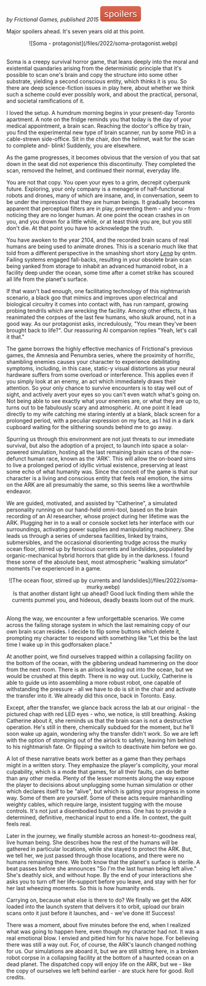 <!--
.. title: Soma
.. slug: soma
.. date: 2022-10-04 13:51:16 UTC-05:00
.. tags: geek,media,videogame,linux,completed
-->

*by Frictional Games, published 2015*
![Spoilers](/files/spoilers.svg)

Major spoilers ahead. It's seven years old at this point.

<center>
![Soma - protagonist](/files/2022/soma-protagonist.webp)
</center><br />

Soma is a creepy survival horror game, that leans deeply into the moral and
existential quandaries arising from the deterministic principle that it's
possible to scan one's brain and copy the structure into some other substrate,
yielding a second conscious entity, which thinks it is you. So there are deep
science-fiction issues in play here, about whether we think such a scheme could
ever possibly work, and about the practical, personal, and societal
ramifications of it.

I loved the setup. A humdrum morning begins in your present-day Toronto
apartment. A note on the fridge reminds you that today is the day of your
medical appointment, a brain scan. Reaching the doctor's office by train, you
find the experimental new type of brain scanner, run by some PhD in a
cable-strewn side-office. Sit in the chair, don the helmet, wait for the scan
to complete and- blink! Suddenly, you are elsewhere.

As the game progresses, it becomes obvious that the version of you that sat
down in the seat did not experience this discontinuity. They completed the
scan, removed the helmet, and continued their normal, everyday life.

You are not that copy. You open your eyes to a grim, decrepit cyberpunk future.
Exploring, your only company is a menagerie of half-functional robots and
drones, many of which are insane, and, in conversation, seem to be under the
impression that they are human beings. It gradually becomes apparent that
perceptual filters are in play, preventing them - and you - from noticing they
are no longer human. At one point the ocean crashes in on you, and you drown
for a little while, or at least think you are, but you still don't die. At that
point you have to acknowledge the truth.

You have awoken to the year 2104, and the recorded brain scans of real humans
are being used to animate drones. This is a scenario much like that told from a
different perspective in the smashing short story
[*Lena*](https://qntm.org/mmacevedo) by qntm.
Failing systems engaged fall-backs, resulting in your obsolete brain scan being
yanked from storage to inhabit an advanced humanoid robot, in a facility deep
under the ocean, some time after a comet strike has scoured all life from the
planet's surface.

If that wasn't bad enough, one facilitating technology of this nightmarish
scenario, a black goo that mimics and improves upon electrical and biological
circuitry it comes into contact with, has run rampant, growing probing tendrils
which are wrecking the facility. Among other effects, it has reanimated the
corpses of the last few humans, who skulk around, not in a good way. As our
protagonist asks, incredulously, "You mean they've been brought back to life?".
Our reassuring AI companion replies "Yeah, let's call it that."

The game borrows the highly effective mechanics of Frictional's previous games,
the Amnesia and Penumbra series, where the proximity of horrific, shambling
enemies causes your character to experience debilitating symptoms, including,
in this case, static-y visual distortions as your neural hardware suffers from
some overload or interference. This applies even if you simply look at an
enemy, an act which immediately draws their attention. So your only chance to
survive encounters is to stay well out of sight, and actively avert your eyes
so you can't even watch what's going on. Not being able to see exactly what
your enemies are, or what they are up to, turns out to be fabulously scary and
atmospheric. At one point it lead directly to my wife catching me staring
intently at a blank, black screen for a prolonged period, with a peculiar
expression on my face, as I hid in a dark cupboard waiting for the slithering
sounds behind me to go away.

Spurring us through this environment are not just threats to our immediate
survival, but also the adoption of a project, to launch into space a
solar-powered simulation, hosting all the last remaining brain scans of the
now-defunct human race, known as the 'ARK'. This will allow the on-board sims
to live a prolonged period of idyllic virtual existence, preserving at least
some echo of what humanity was. Since the conceit of the game is that our
character is a living and conscious entity that feels real emotion, the sims on
the ARK are all presumably the same, so this seems like a worthwhile endeavor.

We are guided, motivated, and assisted by "Catherine", a simulated personality
running on our hand-held omni-tool, based on the brain recording of an AI
researcher, whose project during her lifetime was the ARK. Plugging her in to a
wall or console socket lets her interface with our surroundings, activating
power supplies and manipulating machinery. She leads us through a series of
undersea facilities, linked by trains, submersibles, and the occasional
disorienting trudge across the murky ocean floor, stirred up by ferocious
currents and landslides, populated by organic-mechanical hybrid horrors that
glide by in the darkness. I found these some of the absolute best, most
atmospheric "walking simulator" moments I've experienced in a game.

<center>
![The ocean floor, stirred up by currents and landslides](/files/2022/soma-murky.webp)
<br />Is that another distant light up ahead? Good luck finding them while the currents pummel you,
and hideous, deadly beasts loom out of the murk.
</center><br />

Along the way, we encounter a few unforgettable scenarios. We come across the
failing storage system in which the last remaining copy of our own brain scan
resides. I decide to flip some buttons which delete it, prompting my character
to respond with something like "Let this be the last time I wake up in this
godforsaken place."

At another point, we find ourselves trapped within a collapsing facility on the
bottom of the ocean, with the gibbering undead hammering on the door from the
next room. There is an airlock leading out into the ocean, but we would be
crushed at this depth. There is no way out. Luckily, Catherine is able to guide
us into assembling a more robust robot, one capable of withstanding the
pressure - all we have to do is sit in the chair and activate the transfer into
it. We already did this once, back in Toronto. Easy.

Except, after the transfer, we glance back across the lab at our original - the
pictured chap with red LED eyes - who, we notice, is still breathing. Asking
Catherine about it, she reminds us that the brain scan is not a destructive
operation. He's still in there, chemically subdued for the moment, but he'll
soon wake up again, wondering why the transfer didn't work. So we are left with
the option of stomping out of the airlock to safety, leaving him behind to his
nightmarish fate. Or flipping a switch to deactivate him before we go.

A lot of these narrative beats work better as a game than they perhaps might in
a written story. They emphasize the player's complicity, your moral
culpability, which is a mode that games, for all their faults, can do better
than any other media. Plenty of the lesser moments along the way expose the
player to decisions about unplugging some human simulation or other which
declares itself to be "alive", but which is gating your progress in some way.
Some of them are yourself. Some of these acts require manhandling weighty
cables, which require large, insistent tugging with the mouse controls. It's
not just a disembodied button press. One has to provide a determined,
definitive, mechanical input to end a life. In context, the guilt feels real.

Later in the journey, we finally stumble across an honest-to-goodness real,
live human being. She describes how the rest of the humans will be gathered in
particular locations, while she stayed to protect the ARK. But, we tell her, we
just passed through those locations, and there were no humans remaining there.
We both know that the planet's surface is sterile. A beat passes before she
announces "So I'm the last human being left alive." She's deathly sick, and
without hope. By the end of your interactions she asks you to turn off her
life-support before you leave, and stay with her for her last wheezing moments.
So this is how humanity ends.

Carrying on, because what else is there to do? We finally we get the ARK loaded
into the launch system that delivers it to orbit, upload our brain scans onto
it just before it launches, and - we've done it! Success!

There was a moment, about five minutes before the end, when I realized what was
going to happen here, even though my character had not. It was a real emotional
blow. I envied and pitied him for his naive hope. For believing there was still
a way out. For, of course, the ARK's launch changed nothing for us. Our
simulations are aboard it, but we are still sitting here, in a broken robot
corpse in a collapsing facility at the bottom of a haunted ocean on a dead
planet. The dispatched copy will enjoy life on the ARK, but we - like the copy
of ourselves we left behind earlier - are stuck here for good. Roll credits.

